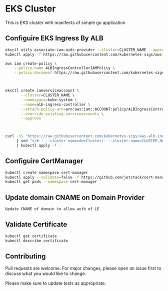# EKS Cluster

This is EKS cluster with manifects of simple go application

## Configuire EKS Ingress By ALB

```bash
eksctl utils associate-iam-oidc-provider --cluster=CLUSTER_NAME --approve
kubectl apply -f https://raw.githubusercontent.com/kubernetes-sigs/aws-alb-ingress-controller/v1.1.4/docs/examples/rbac-role.yaml

aws iam create-policy \
    --policy-name ALBIngressControllerIAMPolicy \
    --policy-document https://raw.githubusercontent.com/kubernetes-sigs/aws-alb-ingress-controller/v1.1.4/docs/examples/iam-policy.json



eksctl create iamserviceaccount \
       --cluster=CLUSTER_NAME \
       --namespace=kube-system \
       --name=alb-ingress-controller \
       --attach-policy-arn=arn:aws:iam::ACCOUNT:policy/ALBIngressControllerIAMPolicy \
       --override-existing-serviceaccounts \
       --approve



curl -sS "https://raw.githubusercontent.com/kubernetes-sigs/aws-alb-ingress-controller/v1.1.4/docs/examples/alb-ingress-controller.yaml" \
     | sed "s/# - --cluster-name=devCluster/- --cluster-name=CLUSTER_NAME/g" \
     | kubectl apply -f -
```

## Configuire CertManager

```bash
kubectl create namespace cert-manager
kubectl apply --validate=false -f https://github.com/jetstack/cert-manager/releases/download/v0.12.0/cert-manager.yaml
kubectl get pods --namespace cert-manager
```

## Update domain CNAME on Domain Provider

```bash
Update CNAME of domain to allow auth of LE
```

## Validate Certificate

```bash
kubectl get certificate
kubectl describe certificate
```

## Contributing
Pull requests are welcome. For major changes, please open an issue first to discuss what you would like to change.

Please make sure to update tests as appropriate.
